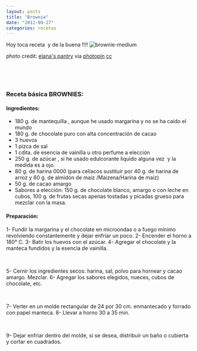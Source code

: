 ```yaml
---
layout: posts
title: "Brownie"
date: "2012-09-27"
categories: recetas
---
```


Hoy toca receta  y de la buena !!!! ![](images/brownie-medium.jpg "brownie-medium")

photo credit: [elana's pantry](https://www.flickr.com/photos/elanaspantry/3307852684/) via [photopin](https://photopin.com) [cc](https://creativecommons.org/licenses/by-nc-nd/2.0/)

 

 

### Receta básica BROWNIES:

#### Ingredientes:

- 180 g. de mantequilla , aunque he usado margarina y no se ha caído el mundo
- 180 g. de chocolate puro con alta concentración de cacao
- 3 huevos
- 1 pizca de sal
- 1 cdita. de esencia de vainilla u otro perfume a elección
- 250 g. de azúcar , si he usado edulcorante liquido alguna vez  y la medida es a ojo.
- 80 g. de harina 0000 (para celíacos sustituir por 40 g. de harina de arroz y 60 g. de almidón de maíz /Maizena/Harina de maíz)
- 50 g. de cacao amargo
- Sabores a elección: 150 g. de chocolate blanco, amargo o con leche en cubos, 100 g. de frutas secas apenas tostadas y picadas grueso para mezclar con la masa.

#### Preparación:

1- Fundir la margarina y el chocolate en microondas o a fuego mínimo revolviendo constantemente y dejar enfriar un poco. 2- Encender el horno a 180° C. 3- Batir los huevos con el azúcar. 4- Agregar el chocolate y la manteca fundidos y la esencia de vainilla.

 

5- Cernir los ingredientes secos: harina, sal, polvo para hornear y cacao amargo. Mezclar. 6- Agregar los sabores elegidos, nueces, cubos de chocolate, etc.

 

7- Verter en un molde rectangular de 24 por 30 cm. enmantecado y forrado con papel manteca. 8- Llevar a horno 30 a 35 min.

 

9- Dejar enfriar dentro del molde, si se desea, distribuir un baño o cubierta y cortar en cuadrados.
